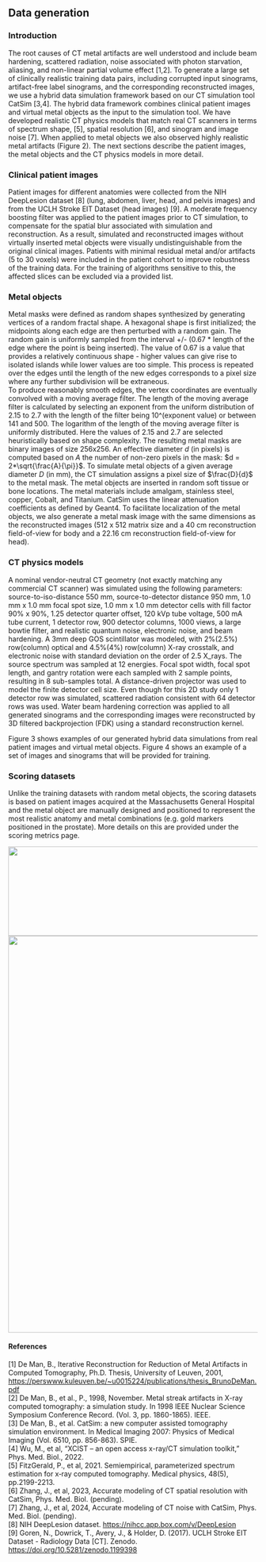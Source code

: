 ## Data generation

### Introduction
The root causes of CT metal artifacts are well understood and include beam hardening, scattered radiation, noise associated with photon starvation, aliasing, and non-linear partial volume effect [1,2]. To generate a large set of clinically realistic training data pairs, including corrupted input sinograms, artifact-free label sinograms, and the corresponding reconstructed images, we use a hybrid data simulation framework based on our CT simulation tool CatSim [3,4]. The hybrid data framework combines clinical patient images and virtual metal objects as the input to the simulation tool. We have developed realistic CT physics models that match real CT scanners in terms of spectrum shape, [5], spatial resolution [6], and sinogram and image noise [7]. When applied to metal objects we also observed highly realistic metal artifacts (Figure 2). The next sections describe the patient images, the metal objects and the CT physics models in more detail.

### Clinical patient images
Patient images for different anatomies were collected from the NIH DeepLesion dataset [8] (lung, abdomen, liver, head, and pelvis images) and from the UCLH Stroke EIT Dataset (head images) [9]. A moderate frequency boosting filter was applied to the patient images prior to CT simulation, to compensate for the spatial blur associated with simulation and reconstruction. As a result, simulated and reconstructed images without virtually inserted metal objects were visually undistinguishable from the original clinical images. Patients with minimal residual metal and/or artifacts (5 to 30 voxels) were included in the patient cohort to improve robustness of the training data. For the training of algorithms sensitive to this, the affected slices can be excluded via a provided list.

### Metal objects
Metal masks were defined as random shapes synthesized by generating vertices of a random fractal shape. A hexagonal shape is first initialized; the midpoints along each edge are then perturbed with a random gain. The random gain is uniformly sampled from the interval +/- (0.67 * length of the edge where the point is being inserted). The value of 0.67 is a value that provides a relatively continuous shape - higher values can give rise to isolated islands while lower values are too simple. This process is repeated over the edges until the length of the new edges corresponds to a pixel size where any further subdivision will be extraneous.  
To produce reasonably smooth edges, the vertex coordinates are eventually convolved with a moving average filter. The length of the moving average filter is calculated by selecting an exponent from the uniform distribution of 2.15 to 2.7 with the length of the filter being 10^(exponent value) or between 141 and 500.  The logarithm of the length of the moving average filter is uniformly distributed.  Here the values of 2.15 and 2.7 are selected heuristically based on shape complexity. The resulting metal masks are binary images of size 256x256. An effective diameter $d$ (in pixels) is computed based on $A$ the number of non-zero pixels in the mask: $d = 2*\sqrt{\frac{A}{\pi}}$. To simulate metal objects of a given average diameter $D$ (in mm), the CT simulation assigns a pixel size of $\frac{D}{d}$ to the metal mask. The metal objects are inserted in random soft tissue or bone locations. The metal materials include amalgam, stainless steel, copper, Cobalt, and Titanium. CatSim uses the linear attenuation coefficients as defined by Geant4. To facilitate localization of the metal objects, we also generate a metal mask image with the same dimensions as the reconstructed images (512 x 512 matrix size and a 40 cm reconstruction field-of-view for body and a 22.16 cm reconstruction field-of-view for head).

### CT physics models
A nominal vendor-neutral CT geometry (not exactly matching any commercial CT scanner) was simulated using the following parameters: source-to-iso-distance 550 mm, source-to-detector distance 950 mm, 1.0 mm x 1.0 mm focal spot size, 1.0 mm x 1.0 mm detector cells with fill factor 90% x 90%, 1.25 detector quarter offset, 120 kVp tube voltage, 500 mA tube current, 1 detector row, 900 detector columns, 1000 views, a large bowtie filter, and realistic quantum noise, electronic noise, and beam hardening. A 3mm deep GOS scintillator was modeled, with 2%(2.5%) row(column) optical and 4.5%(4%) row(column) X-ray crosstalk, and electronic noise with standard deviation on the order of 2.5 X_rays. The source spectrum was sampled at 12 energies. Focal spot width, focal spot length, and gantry rotation were each sampled with 2 sample points, resulting in 8 sub-samples total. A distance-driven projector was used to model the finite detector cell size. Even though for this 2D study only 1 detector row was simulated, scattered radiation consistent with 64 detector rows was used. Water beam hardening correction was applied to all generated sinograms and the corresponding images were reconstructed by 3D filtered backprojection (FDK) using a standard reconstruction kernel.

Figure 3 shows examples of our generated hybrid data simulations from real patient images and virtual metal objects. Figure 4 shows an example of a set of images and sinograms that will be provided for training. 

### Scoring datasets
Unlike the training datasets with random metal objects, the scoring datasets is based on patient images acquired at the Massachusetts General Hospital and the metal object are manually designed and positioned to represent the most realistic anatomy and metal combinations (e.g. gold markers positioned in the prostate). More details on this are provided under the scoring metrics page.


<img src="https://www.aapm.org/GrandChallenge/CT-MAR/images/Figure2-3.png" width=900px height=180px>
<img src="https://www.aapm.org/GrandChallenge/CT-MAR/images/Figure4.png" width=800px height=800px>

#### References
[1] De Man, B., Iterative Reconstruction for Reduction of Metal Artifacts in Computed Tomography, Ph.D. Thesis, University of Leuven, 2001, https://perswww.kuleuven.be/~u0015224/publications/thesis_BrunoDeMan.pdf  
[2] De Man, B., et al., P., 1998, November. Metal streak artifacts in X-ray computed tomography: a simulation study. In 1998 IEEE Nuclear Science Symposium Conference Record. (Vol. 3, pp. 1860-1865). IEEE.  
[3] De Man, B., et al. CatSim: a new computer assisted tomography simulation environment. In Medical Imaging 2007: Physics of Medical Imaging (Vol. 6510, pp. 856-863). SPIE.  
[4] Wu, M., et al, “XCIST – an open access x-ray/CT simulation toolkit,” Phys. Med. Biol., 2022.  
[5] FitzGerald, P., et al, 2021. Semiempirical, parameterized spectrum estimation for x‐ray computed tomography. Medical physics, 48(5), pp.2199-2213.  
[6] Zhang, J., et al, 2023, Accurate modeling of CT spatial resolution with CatSim, Phys. Med. Biol. (pending).  
[7] Zhang, J., et al, 2024, Accurate modeling of CT noise with CatSim, Phys. Med. Biol. (pending).  
[8] NIH DeepLesion dataset. https://nihcc.app.box.com/v/DeepLesion  
[9] Goren, N., Dowrick, T., Avery, J., & Holder, D. (2017). UCLH Stroke EIT Dataset - Radiology Data [CT]. Zenodo. https://doi.org/10.5281/zenodo.1199398
